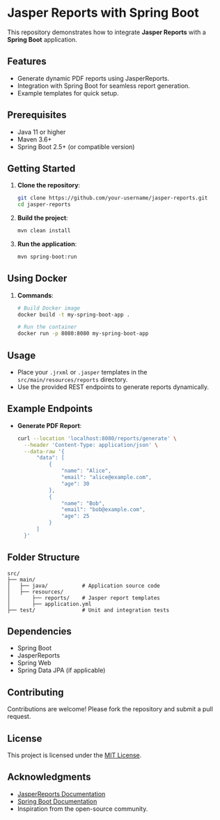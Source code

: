 # Jasper Reports with Spring Boot

This repository demonstrates how to integrate **Jasper Reports** with a **Spring Boot** application.

## Features

- Generate dynamic PDF reports using JasperReports.
- Integration with Spring Boot for seamless report generation.
- Example templates for quick setup.

## Prerequisites

- Java 11 or higher
- Maven 3.6+
- Spring Boot 2.5+ (or compatible version)

## Getting Started

1. **Clone the repository**:
    ```bash
    git clone https://github.com/your-username/jasper-reports.git
    cd jasper-reports
    ```

2. **Build the project**:
    ```bash
    mvn clean install
    ```

3. **Run the application**:
    ```bash
    mvn spring-boot:run
    ```

## Using Docker

1. **Commands**:
    ```bash
    # Build Docker image
    docker build -t my-spring-boot-app .

    # Run the container
    docker run -p 8080:8080 my-spring-boot-app
    ```
    

## Usage

- Place your `.jrxml` or `.jasper` templates in the `src/main/resources/reports` directory.
- Use the provided REST endpoints to generate reports dynamically.

## Example Endpoints

- **Generate PDF Report**:
  ```bash
  curl --location 'localhost:8080/reports/generate' \
    --header 'Content-Type: application/json' \
    --data-raw '{
        "data": [
            {
                "name": "Alice",
                "email": "alice@example.com",
                "age": 30
            },
            {
                "name": "Bob",
                "email": "bob@example.com",
                "age": 25
            }
        ]
    }'
  ```

## Folder Structure

```
src/
├── main/
│   ├── java/           # Application source code
│   ├── resources/
│       ├── reports/    # Jasper report templates
│       ├── application.yml
├── test/               # Unit and integration tests
```

## Dependencies

- Spring Boot
- JasperReports
- Spring Web
- Spring Data JPA (if applicable)

## Contributing

Contributions are welcome! Please fork the repository and submit a pull request.

## License

This project is licensed under the [MIT License](LICENSE).

## Acknowledgments

- [JasperReports Documentation](https://community.jaspersoft.com/documentation)
- [Spring Boot Documentation](https://spring.io/projects/spring-boot)
- Inspiration from the open-source community.
